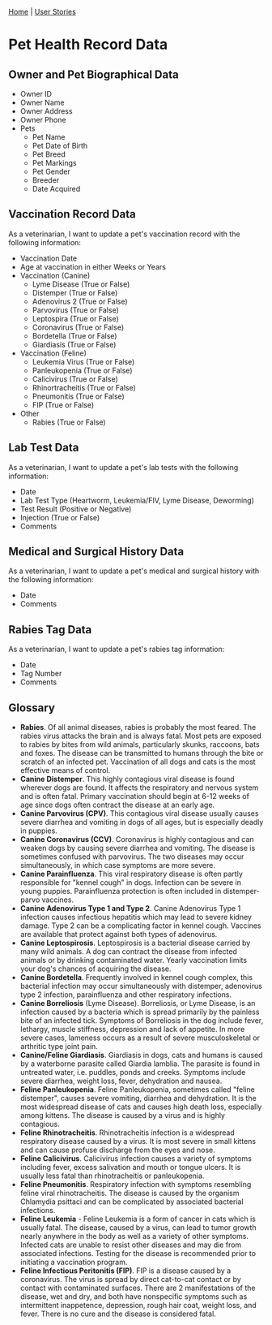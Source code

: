 [Home](/) | [User Stories](/pet/)

# Pet Health Record Data

## Owner and Pet Biographical Data

- Owner ID
- Owner Name
- Owner Address
- Owner Phone
- Pets
  - Pet Name
  - Pet Date of Birth
  - Pet Breed
  - Pet Markings
  - Pet Gender
  - Breeder
  - Date Acquired

## Vaccination Record Data

As a veterinarian, I want to update a pet's vaccination record with the following information:

- Vaccination Date
- Age at vaccination in either Weeks or Years
- Vaccination (Canine)
  - Lyme Disease  (True or False)
  - Distemper (True or False)
  - Adenovirus 2 (True or False)
  - Parvovirus (True or False)
  - Leptospira (True or False)
  - Coronavirus (True or False)
  - Bordetella (True or False)
  - Giardiasis (True or False)
- Vaccination (Feline)
  - Leukemia Virus (True or False)
  - Panleukopenia (True or False)
  - Calicivirus (True or False)
  - Rhinortracheitis (True or False)
  - Pneumonitis (True or False)
  - FIP (True or False)
- Other
  - Rabies (True or False)

## Lab Test Data

As a veterinarian, I want to update a pet's lab tests with the following information:

- Date
- Lab Test Type (Heartworm, Leukemia/FIV, Lyme Disease, Deworming)
- Test Result (Positive or Negative)
- Injection (True or False)
- Comments

## Medical and Surgical History Data

As a veterinarian, I want to update a pet's medical and surgical history with the following information:

- Date
- Comments

## Rabies Tag Data

As a veterinarian, I want to update a pet's rabies tag information:

- Date
- Tag Number
- Comments


## Glossary

- **Rabies**.  Of all animal diseases, rabies is probably the most feared. The rabies virus attacks the brain and is always fatal. Most pets are exposed to rabies by bites from wild animals, particularly skunks, raccoons, bats and foxes. The disease can be transmitted to humans through the bite or scratch of an infected pet. Vaccination of all dogs and cats is the most effective means of control.
- **Canine Distemper**. This highly contagious viral disease is found wherever dogs are found. It affects the respiratory and nervous system and is often fatal. Primary vaccination should begin at 6-12 weeks of age since dogs often contract the disease at an early age.
- **Canine Parvovirus (CPV)**.  This contagious viral disease usually causes severe diarrhea and vomiting in dogs of all ages, but is especially deadly in puppies.  
- **Canine Coronavirus (CCV)**.  Coronavirus is highly contagious and can weaken dogs by causing severe diarrhea and vomiting. The disease is sometimes confused with parvovirus. The two diseases may occur simultaneously, in which case symptoms are more severe.
- **Canine Parainfluenza**.  This viral respiratory disease is often partly responsible for "kennel cough" in dogs. Infection can be severe in young puppies. Parainfluenza protection is often included in distemper-parvo vaccines.
- **Canine Adenovirus Type 1 and Type 2**.  Canine Adenovirus Type 1 infection causes infectious hepatitis which may lead to severe kidney damage. Type 2 can be a complicating factor in kennel cough. Vaccines are available that protect against both types of adenovirus.
- **Canine Leptospirosis**.  Leptospirosis is a bacterial disease carried by many wild animals. A dog can contract the disease from infected animals or by drinking contaminated water. Yearly vaccination limits your dog's chances of acquiring the disease.
- **Canine Bordetella**. Frequently involved in kennel cough complex, this bacterial infection may occur simultaneously with distemper, adenovirus type 2 infection, parainfluenza and other respiratory infections.
- **Canine Borreliosis** (Lyme Disease).  Borreliosis, or Lyme Disease, is an infection caused by a bacteria which is spread primarily by the painless bite of an infected tick. Symptoms of Borreliosis in the dog include fever, lethargy, muscle stiffness, depression and lack of appetite. In more severe cases, lameness occurs as a result of severe musculoskeletal or arthritic type joint pain.
- **Canine/Feline Giardiasis**. Giardiasis in dogs, cats and humans is caused by a waterborne parasite called Giardia lamblia. The parasite is found in untreated water, i.e. puddles, ponds and creeks. Symptoms include severe diarrhea, weight loss, fever, dehydration and nausea.
- **Feline Panleukopenia**.  Feline Panleukopenia, sometimes called "feline distemper", causes severe vomiting, diarrhea and dehydration. It is the most widespread disease of cats and causes high death loss, especially among kittens. The disease is caused by a virus and is highly contagious.
- **Feline Rhinotracheitis**.  Rhinotracheitis infection is a widespread respiratory disease caused by a virus. It is most severe in small kittens and can cause profuse discharge from the eyes and nose.
- **Feline Calicivirus**. Calicivirus infection causes a variety of symptoms including fever, excess salivation and mouth or tongue ulcers. It is usually less fatal than rhinotracheitis or panleukopenia.
- **Feline Pneumonitis**.  Respiratory infection with symptoms resembling feline viral rhinotracheitis. The disease is caused by the organism Chlamydia psittaci and can be complicated by associated bacterial infections.
- **Feline Leukemia** - Feline Leukemia is a form of cancer in cats which is usually fatal. The disease, caused by a virus, can lead to tumor growth nearly anywhere in the body as well as a variety of other symptoms. Infected cats are unable to resist other diseases and may die from associated infections. Testing for the disease is recommended prior to initiating a vaccination program.
- **Feline Infectious Peritonitis (FIP)**.  FIP is a disease caused by a coronavirus. The virus is spread by direct cat-to-cat contact or by contact with contaminated surfaces. There are 2 manifestations of the disease, wet and dry, and both have nonspecific symptoms such as intermittent inappetence, depression, rough hair coat, weight loss, and fever. There is no cure and the disease is considered fatal.
